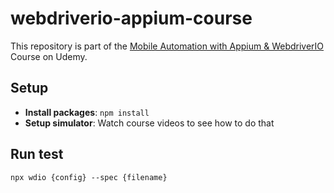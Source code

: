 # webdriverio-appium-course
This repository is part of the [Mobile Automation with Appium &amp; WebdriverIO](https://www.udemy.com/course/appium-webdriverio-mobile-automation/?referralCode=70179964D63962225A04) Course on Udemy.

## Setup
- **Install packages**: `npm install`
- **Setup simulator**: Watch course videos to see how to do that

## Run test
`npx wdio {config} --spec {filename}`
